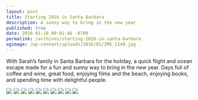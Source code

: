 ```yaml
---
layout: post
title: Starting 2016 in Santa Barbara
description: A sunny way to bring in the new year
published: true
date: 2016-01-10 09:01:46 -0700
permalink: /archives/starting-2016-in-santa-barbara
ogimage: /wp-content/uploads/2016/01/IMG_1149.jpg
---
```

With Sarah’s family in Santa Barbara for the holiday, a quick flight and ocean escape made for a fun and sunny way to bring in the new year. Days full of coffee and wine, great food, enjoying films and the beach, enjoying books, and spending time with delightful people.

![][1]
![][2]
![][3]
![][4]
![][5]
![][6]
![][7]
![][8]
![][9]
![][10]

 [1]: /wp-content/uploads/2016/01/IMG_1147.jpg
 [2]: /wp-content/uploads/2016/01/IMG_1148.jpg
 [3]: /wp-content/uploads/2016/01/IMG_1149.jpg
 [4]: /wp-content/uploads/2016/01/IMG_1150.jpg
 [5]: /wp-content/uploads/2016/01/IMG_1151.jpg
 [6]: /wp-content/uploads/2016/01/IMG_0923.jpg
 [7]: /wp-content/uploads/2016/01/IMG_1012.jpg
 [8]: /wp-content/uploads/2016/01/IMG_1020.jpg
 [9]: /wp-content/uploads/2016/01/IMG_1152.jpg
 [10]: /wp-content/uploads/2016/01/IMG_1045.jpg